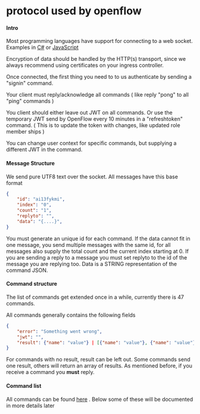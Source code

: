 # protocol used by openflow

#### Intro

Most programming languages have support for connecting to a web socket. 
Examples in [C#](https://github.com/open-rpa/openrpa/blob/master/OpenRPA.Net/WebSocketClient.cs#L56) or [JavaScript](https://github.com/open-rpa/openflow/blob/master/OpenFlowNodeRED/src/cli.ts#L72) 

Encryption of data should be handled by the HTTP(s) transport, since we always recommend using certificates on your ingress controller.

Once connected, the first thing you need to to us authenticate by sending a "signin" command.

Your client must reply/acknowledge all commands ( like reply "pong" to all "ping" commands )

You client should either leave out JWT on all commands.
Or use the temporary JWT send by OpenFlow every 10 minutes in a "refreshtoken" command. ( This is to update the token with changes, like updated role member ships )

You can change user context for specific commands, but supplying a different JWT in the command.

#### Message Structure

We send pure UTF8 text over the socket. All messages have this base format

```json
{
    "id": "ai13fykmi",
    "index": "0",
    "count": "1",
    "replyto": "",
    "data": "{....}",
}	
```

You must generate an unique id for each command. If the data cannot fit in one message, you send multiple messages with the same id, for all messages also supply the total count and the current index starting at 0.
If you are sending a reply to a message you must set replyto to the id of the message you are replying too.
Data is a STRING representation of the command JSON.

#### Command structure

The list of commands get extended once in a while, currently there is 47 commands.

All commands generally contains the following fields

```json
{
    "error": "Something went wrong",
	"jwt": "",
    "result": {"name": "value"} | [{"name": "value"}, {"name": "value"}],
}
```

For commands with no result, result can be left out. Some commands send one result, others will return an array of results. As mentioned before, if you receive a command you **must** reply. 

#### Command list

All commands can be found [here](https://github.com/open-rpa/openflow-api/tree/master/src/Message) . 
Below some of these will be documented in more details later
